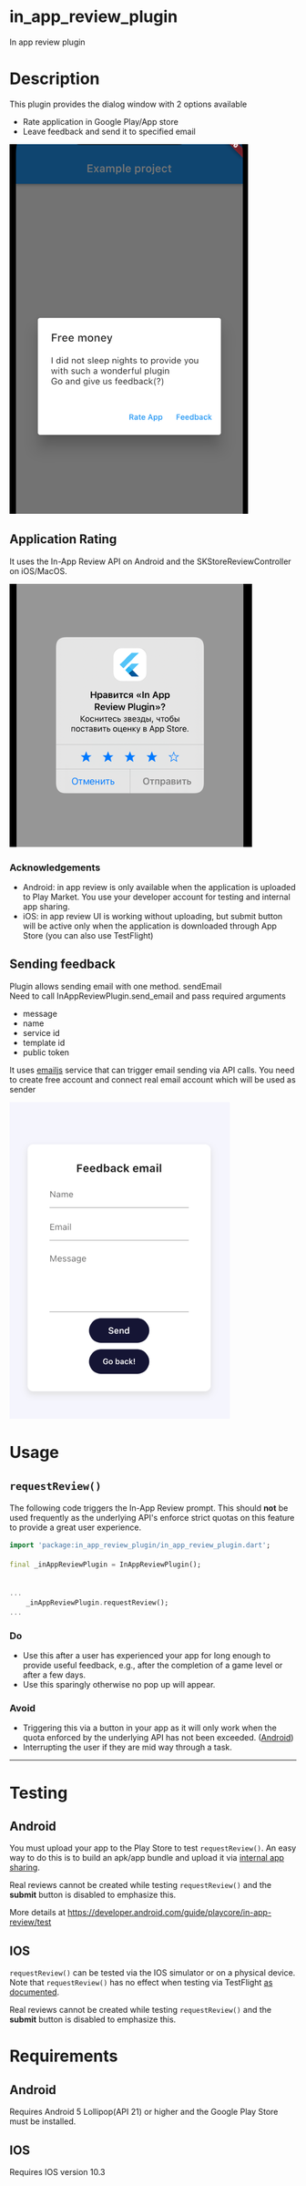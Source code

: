 # in_app_review_plugin

In app review plugin


# Description
This plugin provides the dialog window with 2 options available
* Rate application in Google Play/App store
* Leave feedback and send it to specified email

![Review Dialog](screenshots/review_dialog.png)

## Application Rating
It uses the In-App Review API on Android and the SKStoreReviewController on iOS/MacOS.

![Rate applicaiton](screenshots/rating.png)

### Acknowledgements
* Android: in app review is only available when the application is uploaded to Play Market. You use your developer account for testing and internal app sharing.
* iOS: in app review UI is working without uploading, but submit button will be active only when the application is downloaded through App Store (you can also use TestFlight)

## Sending feedback
Plugin allows sending email with one method. sendEmail  
Need to call InAppReviewPlugin.send_email and pass required arguments
* message
* name
* service id
* template id
* public token

It uses [emailjs](https://www.emailjs.com) service that can trigger email sending via API calls.
You need to create free account and connect real email account which will be used as sender

![Send feedback](./screenshots/feedback.png)

# Usage
## `requestReview()`

The following code triggers the In-App Review prompt. This should **not** be used frequently as the underlying API's enforce strict quotas on this feature to provide a great user experience.

```dart
import 'package:in_app_review_plugin/in_app_review_plugin.dart';

final _inAppReviewPlugin = InAppReviewPlugin();


...
    _inAppReviewPlugin.requestReview();
...
```
### Do
- Use this after a user has experienced your app for long enough to provide useful feedback, e.g., after the completion of a game level or after a few days.
- Use this sparingly otherwise no pop up will appear.

### Avoid
- Triggering this via a button in your app as it will only work when the quota enforced by the underlying API has not been exceeded. ([Android](https://developer.android.com/guide/playcore/in-app-review#quotas))
- Interrupting the user if they are mid way through a task.

---
# Testing
## Android
You must upload your app to the Play Store to test `requestReview()`. An easy way to do this is to build an apk/app bundle and upload it via [internal app sharing](https://play.google.com/apps/publish/internalappsharing/).

Real reviews cannot be created while testing `requestReview()` and the **submit** button is disabled to emphasize this.

More details at https://developer.android.com/guide/playcore/in-app-review/test

## IOS
`requestReview()` can be tested via the IOS simulator or on a physical device.
Note that `requestReview()` has no effect when testing via TestFlight [as documented](https://developer.apple.com/documentation/storekit/skstorereviewcontroller/2851536-requestreview#discussion).

Real reviews cannot be created while testing `requestReview()` and the **submit** button is disabled to emphasize this.


# Requirements
## Android
Requires Android 5 Lollipop(API 21) or higher and the Google Play Store must be installed.
## IOS
Requires IOS version 10.3

